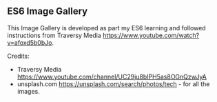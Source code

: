 ## ES6 Image Gallery

This Image Gallery is developed as part my ES6 learning and followed instructions from Traversy Media
 https://www.youtube.com/watch?v=afoxd5b0bJo.
 
 Credits:
 - Traversy Media https://www.youtube.com/channel/UC29ju8bIPH5as8OGnQzwJyA
 - unsplash.com https://unsplash.com/search/photos/tech - for all the images.